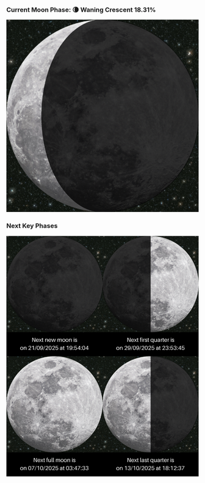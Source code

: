 ### Current Moon Phase: 🌘 Waning Crescent 18.31%
![Moon Phase](moonphase.png)
### Next Key Phases
![Gallery](gallery.png)
